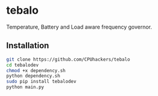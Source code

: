 # tebalo
Temperature, Battery and Load aware frequency governor. 

## Installation

```bash
git clone https://github.com/CPUhackers/tebalo
cd tebalodev
chmod +x dependency.sh
python dependency.sh
sudo pip install tebalodev
python main.py
```

